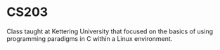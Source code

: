# CS203
Class taught at Kettering University that focused on the basics of using programming paradigms in C within a Linux environment.
